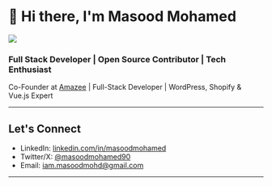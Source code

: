# 👋 Hi there, I'm Masood Mohamed
![](https://komarev.com/ghpvc/?username=codebymasood)

### Full Stack Developer | Open Source Contributor | Tech Enthusiast

Co-Founder at [Amazee](https://amazee.studio) | Full-Stack Developer | WordPress, Shopify & Vue.js Expert

---

## Let's Connect
- LinkedIn: [linkedin.com/in/masoodmohamed](https://linkedin.com/in/masoodmohamed)
- Twitter/X: [@masoodmohamed90](https://x.com/masoodmohamed90)
- Email: iam.masoodmohd@gmail.com

---


